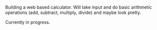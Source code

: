 Building a web based calculator. Will take input and do basic arithmetic operations (add, subtract, multiply, divide) and maybe look pretty.

Currently in progress.
